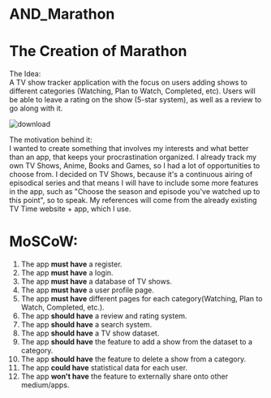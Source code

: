 # AND_Marathon
# The Creation of Marathon
The Idea: 
<br> A TV show tracker application with the focus on users adding shows to different categories (Watching, Plan to Watch, Completed, etc). Users will be able to leave a rating on the show (5-star system), as well as a review to go along with it.

![download](https://user-images.githubusercontent.com/58506007/111066047-508c7600-84bd-11eb-8303-322e10c16bd5.gif)

The motivation behind it: 
<br> I wanted to create something that involves my interests and what better than an app, that keeps your procrastination organized. I already track my own TV Shows, Anime, Books and Games, so I had a lot of opportunities to choose from. I decided on TV Shows, because it's a continuous airing of episodical series and that means I will have to include some more features in the app, such as "Choose the season and episode you've watched up to this point", so to speak. My references will come from the already existing TV Time website + app, which I use.

# MoSCoW:
1. The app <b>must have</b> a register.
2. The app <b>must have</b> a login.
3. The app <b>must have</b> a database of TV shows.
4. The app <b>must have</b> a user profile page.
5. The app <b>must have</b> different pages for each category(Watching, Plan to Watch, Completed, etc.).
6. The app <b>should have</b> a review and rating system.
7. The app <b>should have</b> a search system.
8. The app <b>should have</b> a TV show dataset.
9. The app <b>should have</b> the feature to add a show from the dataset to a category.
10. The app <b>should have</b> the feature to delete a show from a category.
11. The app <b>could have</b> statistical data for each user.
12. The app <b>won't have</b> the feature to externally share onto other medium/apps.
